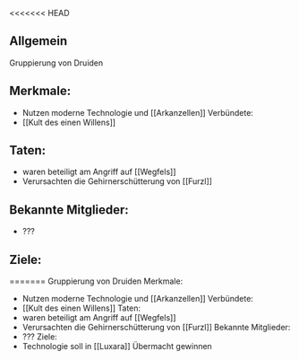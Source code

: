 <<<<<<< HEAD
## Allgemein
Gruppierung von Druiden
## Merkmale:
+ Nutzen moderne Technologie und [[Arkanzellen]]
Verbündete:
+ [[Kult des einen Willens]]
## Taten:
+ waren beteiligt am Angriff auf [[Wegfels]]
+ Verursachten die Gehirnerschütterung von [[Furzl]]
## Bekannte Mitglieder:
+ ???
## Ziele:
=======
Gruppierung von Druiden
Merkmale:
+ Nutzen moderne Technologie und [[Arkanzellen]]
Verbündete:
+ [[Kult des einen Willens]]
Taten:
+ waren beteiligt am Angriff auf [[Wegfels]]
+ Verursachten die Gehirnerschütterung von [[Furzl]]
Bekannte Mitglieder:
+ ???
Ziele:
+ Technologie soll in [[Luxara]] Übermacht gewinnen
